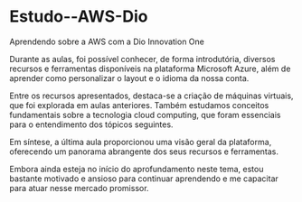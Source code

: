 # Estudo--AWS-Dio
Aprendendo sobre a AWS com a Dio Innovation One

Durante as aulas, foi possível conhecer, de forma introdutória, diversos recursos e ferramentas disponíveis na plataforma Microsoft Azure, além de aprender como personalizar o layout e o idioma da nossa conta.

Entre os recursos apresentados, destaca-se a criação de máquinas virtuais, que foi explorada em aulas anteriores. Também estudamos conceitos fundamentais sobre a tecnologia cloud computing, que foram essenciais para o entendimento dos tópicos seguintes.

Em síntese, a última aula proporcionou uma visão geral da plataforma, oferecendo um panorama abrangente dos seus recursos e ferramentas.

Embora ainda esteja no início do aprofundamento neste tema, estou bastante motivado e ansioso para continuar aprendendo e me capacitar para atuar nesse mercado promissor.
